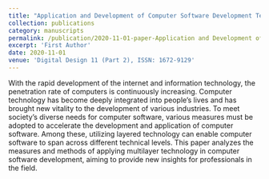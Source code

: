 ```yaml
---
title: "Application and Development of Computer Software Development Technology"
collection: publications
category: manuscripts
permalink: /publication/2020-11-01-paper-Application and Development of Computer Software Development Technology-1"
excerpt: 'First Author'
date: 2020-11-01
venue: 'Digital Design 11 (Part 2), ISSN: 1672-9129'
---
```


With the rapid development of the internet and information technology, the penetration rate of computers is continuously increasing. Computer technology has become deeply integrated into people’s lives and has brought new vitality to the development of various industries. To meet society’s diverse needs for computer software, various measures must be adopted to accelerate the development and application of computer software. Among these, utilizing layered technology can enable computer software to span across different technical levels. This paper analyzes the measures and methods of applying multilayer technology in computer software development, aiming to provide new insights for professionals in the field. 